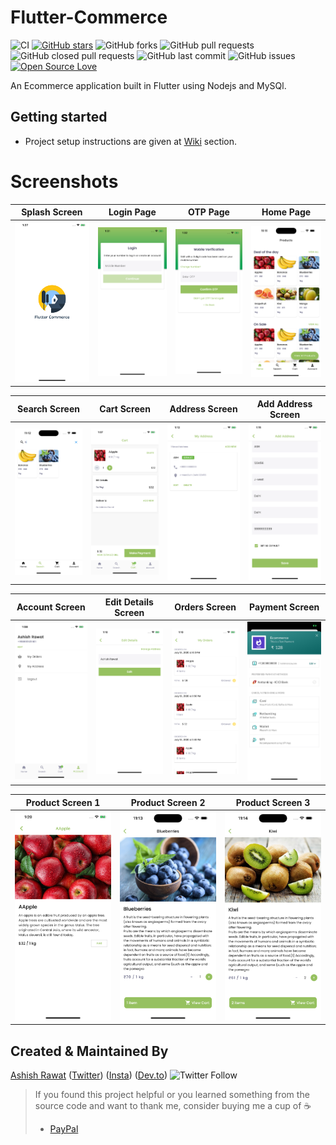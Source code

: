 # Flutter-Commerce

![CI](https://github.com/ashishrawat2911/firekart/workflows/Ecomm/badge.svg)
[![GitHub stars](https://img.shields.io/github/stars/ashishrawat2911/firekart?style=social)](https://github.com/ashishrawat2911/firekart) ![GitHub forks](https://img.shields.io/github/forks/ashishrawat2911/firekart?style=social)
![GitHub pull requests](https://img.shields.io/github/issues-pr/ashishrawat2911/firekart) ![GitHub closed pull requests](https://img.shields.io/github/issues-pr-closed/ashishrawat2911/firekart) ![GitHub last commit](https://img.shields.io/github/last-commit/ashishrawat2911/firekart)  ![GitHub issues](https://img.shields.io/github/issues-raw/ashishrawat2911/firekart) [![Open Source Love](https://badges.frapsoft.com/os/v2/open-source.svg?v=103)](https://github.com/ashishrawat2911/firekart)

An Ecommerce application built in Flutter using Nodejs and MySQl.

## Getting started 
* Project setup instructions are given at [Wiki](https://github.com/ashishrawat2911/firekart/wiki/Gettings-Started) section.


# Screenshots

Splash Screen              |  Login Page               | OTP Page               |  Home Page
:-------------------------:|:-------------------------:|:-------------------------:|:-------------------------:
![](screenshot/splash_screen.png)|![](screenshot/login_screen.png)|![](screenshot/otp_screen.png)|![](screenshot/home_page.png)|

Search Screen        |  Cart Screen       |   Address Screen               |  Add Address Screen
:-------------------------:|:-------------------------:|:-------------------------:|:-------------------------:
![](screenshot/search_screen.png)|![](screenshot/cart_screen.png)|![](screenshot/address_screen.png)|![](screenshot/add_address_sceen.png)|

Account Screen                  | Edit Details Screen       |   Orders Screen      |     Payment Screen
:-------------------------:|:-------------------------:|:-------------------------:|:-------------------------:
![](screenshot/account_screen.png)|![](screenshot/edit_details_screen.png)|![](screenshot/orders_screen.png)|![](screenshot/payment_screen.png)|

Product Screen 1         |  Product Screen 2              |  Product Screen 3              
:-------------------------:|:-------------------------:|:-------------------------:
![](screenshot/product_page1.png)|![](screenshot/product_page2.png)|![](screenshot/product_page3.png)

## Created & Maintained By

[Ashish Rawat](https://ashishrawat.dev) ([Twitter](https://www.twitter.com/ashishrawat2911))  ([Insta](https://www.instagram.com/ashishrawat2911)) ([Dev.to](https://dev.to/ashishrawat2911))
![Twitter Follow](https://img.shields.io/twitter/follow/ashishrawat2911?style=social)

> If you found this project helpful or you learned something from the source code and want to thank me, consider buying
> me a cup of :coffee:
>
> * [PayPal](https://paypal.me/ashishrawat2911/)
